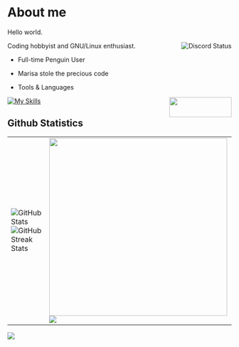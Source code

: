 # About me
Hello world.<br>

<a href="https://discord.com/users/728604179186188368">
  <img align="right" src="https://lanyard.cnrad.dev/api/728604179186188368?idleMessage=Probably%20doing%20homework%20or%20coding." alt="Discord Status">
</a>

Coding hobbyist and GNU/Linux enthusiast.

- Full-time Penguin User

- Marisa stole the precious code

- Tools & Languages<br> 
<a href = "https://discord.com/users/728604179186188368">
</a> 

[![My Skills](https://skillicons.dev/icons?i=docker,mysql,linux,bash,neovim,git,py,md,&theme=dark)](https://skillicons.dev)<img align = "right" src = "https://media.discordapp.net/attachments/876696663060774942/1126887337943638066/contact-me-by-sidonthetroll.png" width = 140 height = 45>

## Github Statistics

<table>
    <tr>
        <td>
            <img align="center" src="https://readme-card-gamma.vercel.app/api/?username=sidonthetroll&theme=aura&show_icons=true&rank_icon=percentile&hide_border=false" alt="GitHub Stats">
            <img align="center" src="https://github-readme-streak-stats-mgna.vercel.app?user=SidonTheTroll&theme=aura" alt="GitHub Streak Stats">
        </td>
        <td>
            <img align="center" src="https://readme-card-gamma.vercel.app/api/top-langs/?username=sidonthetroll&theme=aura&hide_border=false&layout=pie" height="400">
            <img align="center" src="https://readme-card-gamma.vercel.app/api/wakatime?username=sidonthetroll&theme=aura&hide_border=false&layout=compact">
        </td>
    </tr>
</table>

<img src = 'https://wakatime.com/share/@sidonthetroll/83a74bc7-5c61-4e5d-a8ac-f1360d8c538d.svg'> 
